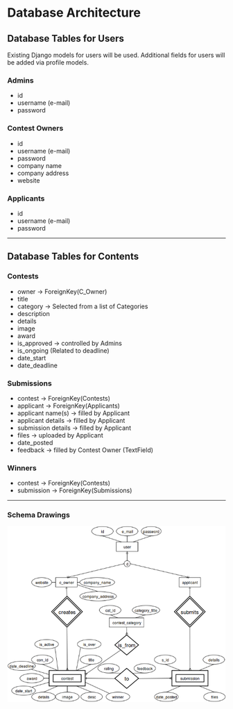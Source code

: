 # Database Architecture

## Database Tables for Users
Existing Django models for users will be used. Additional fields for users will be added via profile models.

### Admins
- id
- username (e-mail)
- password

### Contest Owners
- id
- username (e-mail)
- password
- company name
- company address
- website

### Applicants
- id
- username (e-mail)
- password


---


## Database Tables for Contents
### Contests
- owner -> ForeignKey(C_Owner)
- title
- category -> Selected from a list of Categories
- description
- details
- image
- award
- is_approved -> controlled by Admins
- is_ongoing (Related to deadline)
- date_start
- date_deadline

### Submissions
- contest -> ForeignKey(Contests)
- applicant -> ForeignKey(Applicants)
- applicant name(s) -> filled by Applicant
- applicant details -> filled by Applicant
- submission details -> filled by Applicant
- files -> uploaded by Applicant
- date_posted
- feedback -> filled by Contest Owner (TextField)

### Winners
- contest -> ForeignKey(Contests)
- submission -> ForeignKey(Submissions)

---

### Schema Drawings

![alt text](assets/img/NextForNowER.png "E.R Diagram")
